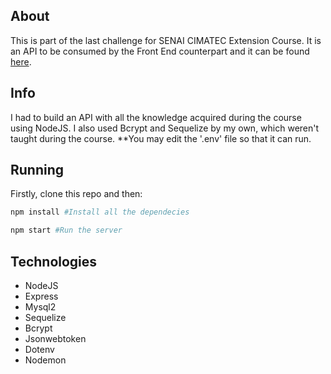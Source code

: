 ## About
This is part of the last challenge for SENAI CIMATEC Extension Course. It is an API to be consumed by the Front End counterpart and it can be found [here](https://github.com/Joaovitor1998/senai-last-app).

## Info
I had to build an API with all the knowledge acquired during the course using NodeJS. I also used Bcrypt and Sequelize by my own, which weren't taught during the course.
**You may edit the '.env' file so that it can run.

## Running
Firstly, clone this repo and then:
```bash
npm install #Install all the dependecies

npm start #Run the server
```

## Technologies
- NodeJS 
- Express
- Mysql2
- Sequelize
- Bcrypt
- Jsonwebtoken
- Dotenv
- Nodemon

